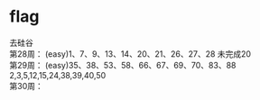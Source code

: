 # flag
去硅谷<br>
第28周： (easy)1、7、9、13、14、20、21、26、27、28  未完成20 <br>
第29周： (easy)35、38、53、58、66、67、69、70、83、88  <br>
        2,3,5,12,15,24,38,39,40,50  <br>
第30周： 
